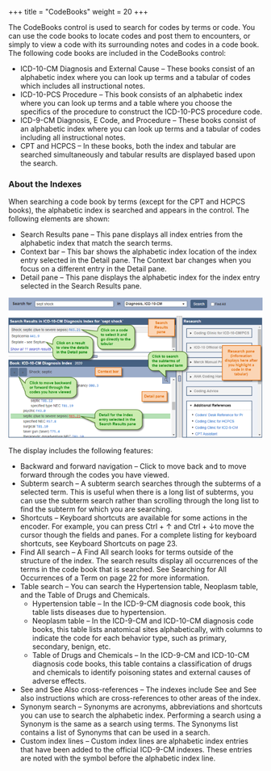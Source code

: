 +++
title = "CodeBooks"
weight = 20
+++

The CodeBooks control is used to search for codes by terms or code. You can use the code books to locate codes and post them to encounters, or simply to view a code with its surrounding notes and codes in a code book. The following code books are included in the CodeBooks control:

- ICD-10-CM Diagnosis and External Cause – These books consist of an alphabetic index where you can look up terms and a tabular of codes which includes all instructional notes.
- ICD-10-PCS Procedure – This book consists of an alphabetic index where you can look up terms and a table where you choose the specifics of the procedure to construct the ICD-10-PCS procedure code.
- ICD-9-CM Diagnosis, E Code, and Procedure – These books consist of an alphabetic index where you can look up terms and a tabular of codes including all instructional notes.
- CPT and HCPCS – In these books, both the index and tabular are searched simultaneously and tabular results are displayed based upon the search.

### About the Indexes

When searching a code book by terms (except for the CPT and HCPCS books), the alphabetic index is searched and appears in the control. The following elements are shown:

- Search Results pane – This pane displays all index entries from the alphabetic index that match the search terms.
- Context bar – This bar shows the alphabetic index location of the index entry selected in the Detail pane. The Context bar changes when you focus on a different entry in the Detail pane.
- Detail pane – This pane displays the alphabetic index for the index entry selected in the Search Results pane.

![TruCode CodeBook Search](CBSearch.png)

The display includes the following features:

- Backward and forward navigation – Click   to move back and   to move forward through the codes you have viewed.
- Subterm search – A subterm search searches through the subterms of a selected term. This is useful when there is a long list of subterms, you can use the subterm search rather than scrolling through the long list to find the subterm for which you are searching. 
- Shortcuts – Keyboard shortcuts are available for some actions in the encoder. For example, you can press Ctrl + ↑ and Ctrl + ↓to move the cursor though the fields and panes. For a complete listing for keyboard shortcuts, see Keyboard Shortcuts on page 23.
- Find All search – A Find All search looks for terms outside of the structure of the index. The search results display all occurrences of the terms in the code book that is searched. See Searching for All Occurrences of a Term on page 22 for more information.
- Table search – You can search the Hypertension table, Neoplasm table, and the Table of Drugs and Chemicals. 
  - Hypertension table – In the ICD-9-CM diagnosis code book, this table lists diseases due to hypertension.
  - Neoplasm table – In the ICD-9-CM and ICD-10-CM diagnosis code books, this table lists anatomical sites alphabetically, with columns to indicate the code for each behavior type, such as primary, secondary, benign, etc.
  - Table of Drugs and Chemicals – In the ICD-9-CM and ICD-10-CM diagnosis code books, this table contains a classification of drugs and chemicals to identify poisoning states and external causes of adverse effects.
- See and See Also cross-references – The indexes include See and See also instructions which are cross-references to other areas of the index.
- Synonym search – Synonyms are acronyms, abbreviations and shortcuts you can use to search the alphabetic index. Performing a search using a Synonym is the same as a search using terms. The Synonyms list contains a list of Synonyms that can be used in a search.
- Custom index lines – Custom index lines are alphabetic index entries that have been added to the official ICD-9-CM indexes. These entries are noted with the   symbol before the alphabetic index line.
